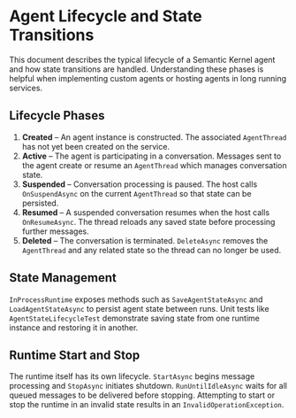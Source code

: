 # Agent Lifecycle and State Transitions

This document describes the typical lifecycle of a Semantic Kernel agent and how state transitions are handled. Understanding these phases is helpful when implementing custom agents or hosting agents in long running services.

## Lifecycle Phases

1. **Created** – An agent instance is constructed. The associated `AgentThread` has not yet been created on the service.
2. **Active** – The agent is participating in a conversation. Messages sent to the agent create or resume an `AgentThread` which manages conversation state.
3. **Suspended** – Conversation processing is paused. The host calls `OnSuspendAsync` on the current `AgentThread` so that state can be persisted.
4. **Resumed** – A suspended conversation resumes when the host calls `OnResumeAsync`. The thread reloads any saved state before processing further messages.
5. **Deleted** – The conversation is terminated. `DeleteAsync` removes the `AgentThread` and any related state so the thread can no longer be used.

## State Management

`InProcessRuntime` exposes methods such as `SaveAgentStateAsync` and `LoadAgentStateAsync` to persist agent state between runs. Unit tests like `AgentStateLifecycleTest` demonstrate saving state from one runtime instance and restoring it in another.

## Runtime Start and Stop

The runtime itself has its own lifecycle. `StartAsync` begins message processing and `StopAsync` initiates shutdown. `RunUntilIdleAsync` waits for all queued messages to be delivered before stopping. Attempting to start or stop the runtime in an invalid state results in an `InvalidOperationException`.

